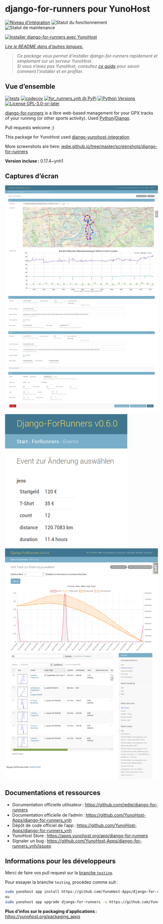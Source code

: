 <!--
Nota bene : ce README est automatiquement généré par <https://github.com/YunoHost/apps/tree/master/tools/readme_generator>
Il NE doit PAS être modifié à la main.
-->

# django-for-runners pour YunoHost

[![Niveau d’intégration](https://dash.yunohost.org/integration/django-for-runners.svg)](https://dash.yunohost.org/appci/app/django-for-runners) ![Statut du fonctionnement](https://ci-apps.yunohost.org/ci/badges/django-for-runners.status.svg) ![Statut de maintenance](https://ci-apps.yunohost.org/ci/badges/django-for-runners.maintain.svg)

[![Installer django-for-runners avec YunoHost](https://install-app.yunohost.org/install-with-yunohost.svg)](https://install-app.yunohost.org/?app=django-for-runners)

*[Lire le README dans d'autres langues.](./ALL_README.md)*

> *Ce package vous permet d’installer django-for-runners rapidement et simplement sur un serveur YunoHost.*  
> *Si vous n’avez pas YunoHost, consultez [ce guide](https://yunohost.org/install) pour savoir comment l’installer et en profiter.*

## Vue d’ensemble

[![tests](https://github.com/YunoHost-Apps/django-for-runners_ynh/actions/workflows/tests.yml/badge.svg?branch=main)](https://github.com/YunoHost-Apps/django-for-runners_ynh/actions/workflows/tests.yml)
[![codecov](https://codecov.io/github/jedie/for_runners_ynh/branch/main/graph/badge.svg)](https://app.codecov.io/github/jedie/for_runners_ynh)
[![for_runners_ynh @ PyPi](https://img.shields.io/pypi/v/for_runners_ynh?label=for_runners_ynh%20%40%20PyPi)](https://pypi.org/project/for_runners_ynh/)
[![Python Versions](https://img.shields.io/pypi/pyversions/for_runners_ynh)](https://github.com/YunoHost-Apps/django-for-runners_ynh/blob/main/pyproject.toml)
[![License GPL-3.0-or-later](https://img.shields.io/pypi/l/for_runners_ynh)](https://github.com/YunoHost-Apps/django-for-runners_ynh/blob/main/LICENSE)

[django-for-runners](https://github.com/jedie/django-for-runners) is a libre web-based management for your GPX tracks of your running (or other sports activity). Used [Python](https://www.python.org/)/[Django](https://www.djangoproject.com/).

Pull requests welcome ;)

This package for YunoHost used [django-yunohost-integration](https://github.com/YunoHost-Apps/django_yunohost_integration)

More screenshots are here: [jedie.github.io/tree/master/screenshots/django-for-runners](https://github.com/jedie/jedie.github.io/tree/master/screenshots/django-for-runners/README.creole)


**Version incluse :** 0.17.4~ynh1

## Captures d’écran

![Capture d’écran de django-for-runners](./doc/screenshots/for_runers_v060_2018_07_31_gpx_track.png)
![Capture d’écran de django-for-runners](./doc/screenshots/for_runners_v060_2018_07_19_event_costs.png)
![Capture d’écran de django-for-runners](./doc/screenshots/for_runners_v040_2018_6_26_gpx_info.png)

## Documentations et ressources

- Documentation officielle utilisateur : <https://github.com/jedie/django-for-runners>
- Documentation officielle de l’admin : <https://github.com/YunoHost-Apps/django-for-runners_ynh>
- Dépôt de code officiel de l’app : <https://github.com/YunoHost-Apps/django-for-runners_ynh>
- YunoHost Store : <https://apps.yunohost.org/app/django-for-runners>
- Signaler un bug : <https://github.com/YunoHost-Apps/django-for-runners_ynh/issues>

## Informations pour les développeurs

Merci de faire vos pull request sur la [branche `testing`](https://github.com/YunoHost-Apps/django-for-runners_ynh/tree/testing).

Pour essayer la branche `testing`, procédez comme suit :

```bash
sudo yunohost app install https://github.com/YunoHost-Apps/django-for-runners_ynh/tree/testing --debug
ou
sudo yunohost app upgrade django-for-runners -u https://github.com/YunoHost-Apps/django-for-runners_ynh/tree/testing --debug
```

**Plus d’infos sur le packaging d’applications :** <https://yunohost.org/packaging_apps>
